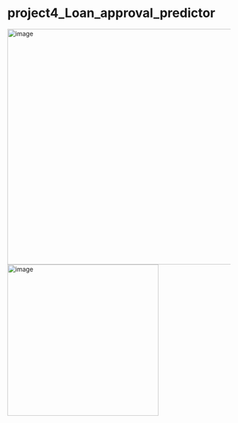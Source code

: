 # project4_Loan_approval_predictor

<img width="531" alt="image" src="https://github.com/rajbondili/project4_Loan_approval_predictor/assets/142377615/5c2e8f68-cd32-49f1-bb77-4beb093a4df2">



<img width="341" alt="image" src="https://github.com/rajbondili/project4_Loan_approval_predictor/assets/142377615/f563a3fe-075d-4a50-81cb-bd72f3e74d63">

